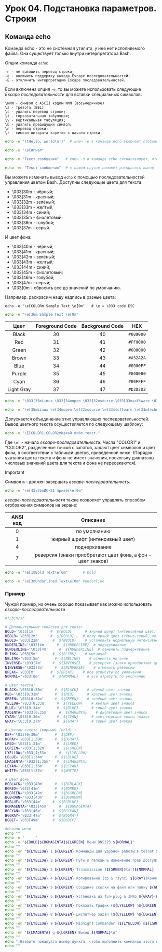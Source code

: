 # Урок 04. Подстановка параметров. Строки

## Команда echo
Команда echo - это не системная утилита, у нее нет исполняемого файла. Она существует только внутри интерпретатора Bash. 

Опции команда ```echo```:

    -n - не выводить перевод строки;
    -e - включить поддержку вывода Escape последовательностей;
    -E - отключить интерпретацию Escape последовательностей.

Если включена опция ```-e```, то вы можете использовать следующие *Escape последовательности* для вставки специальных символов:

    \NNN - символ с ASCII кодом NNN (восьмеричное) 
    \a - тревога (BEL) 
    \c - удалить перевод строки;
    \t - горизонтальная табуляция;
    \v - вертикальная табуляция;
    \b - удалить предыдущий символ;
    \n - перевод строки;
    \r - символ возврата каретки в начало строки.

```bash
echo -e "\tHello, world\n!!"  # ключ -e в команде echo включает отображение "backslash escapes"; например \n - переход на следующую строку, \t -табуляция

echo -e "\aСигнал"

echo -n "Текст сообщения"   # ключ -n в команде echo сигнализирует, что после вывода информации не нужно переходить на следующую строку.

echo -en "Текст сообщения"  # в нашем случае поможет раскрасить вывод текста.
```

Вы можете изменить вывод ```echo``` с помощью последовательностей управления цветом Bash. Доступны следующие цвета для текста:

+ \033[30m - чёрный;
+ \033[31m - красный;
+ \033[32m - зелёный;
+ \033[33m - желтый;
+ \033[34m - синий;
+ \033[35m - фиолетовый;
+ \033[36m - голубой;
+ \033[37m - серый.

И цвет фона:

+ \033[40m - чёрный;
+ \033[41m - красный;
+ \033[42m - зелёный;
+ \033[43m - желтый;
+ \033[44m - синий;
+ \033[45m - фиолетовый;
+ \033[46m - голубой;
+ \033[47m - серый;
+ \033[0m - сбросить все до значений по умолчанию.

Например. раскрасим нашу надпись в разные цвета:

```
echo -e "\e[COLORm Sample Text \e[0m"   # \e = \033 code ESC
```

```bash
echo -e "\e[36m Sample Text \e[0m"
```

|Цвет|Foreground Code|Background Code|HEX|
| :--: | :--: | :--: | :--:|
|Black| 	30| 	40| `#000000` |
|Red| 	31| 	41| `#FF0000`| 	
|Green| 	32| 	42| `#008000`	|
|Brown| 	33| 	43| `#A52A2A`	|
|Blue| 	34| 	44| `#0000FF`	|
|Purple| 	35| 	45| `#800080`	|
|Cyan| 	36| 	46| `#00FFFF`	|
|Light Gray| 	37| 	47| `#D3D3D3`	|

```bash
echo -e "\033[35mLinux \033[34mopen \033[32msource \033[33msoftware \033[31mtechnologies\033[0m"

echo -e "\e[35mLinux \e[34mopen \e[32msource \e[33msoftware \e[31mtechnologies\e[0m"
```

Допускается объединение этих управляющих последовательностей. Вывод цветного текста осуществляется по следующему шаблону:

```bash
echo -e "\E[COLOR1;COLOR2mКакой либо текст."
```

Где ```\e[``` - начало *escape-последовательности*. Числа "COLOR1" и "COLOR2", разделенные точкой с запятой, задают цвет символов и цвет фона, в соответствии с таблицей цветов, приведенной ниже. (Порядок указания цвета текста и фона не имеет значения, поскольку диапазоны числовых значений цвета для текста и фона не пересекаются). 

> [!IMPORTANT]
> Символ ```m``` - должен завершать *escape-последовательность*.

```bash
echo -e "\e[43;35mИС-21 привет\e[0m"
```

*escape-последовательности* также позволяет управлять способом отображения символов на экране:

|ANSI код| Описание|
| :--: | :--: |
|0| 	по умолчанию|
|1| 	жирный шрифт (интенсивный цвет)|
|4| 	подчеркивание|
|7| 	реверсия (знаки приобретают цвет фона, а фон - цвет знаков)|

```bash
echo -e "\e[1mBold Text\e[0m"       # bold

echo -e "\e[3mUnderlined Text\e[0m" #underline
```

### Пример
Чужой пример, но очень хорошо показывает как можно использовать *escape-последовательности*

```bash
#!/bin/sh

# Дополнительные свойства для текта:
BOLD='\033[1m'       #  ${BOLD}      # жирный шрифт (интенсивный цвет)
DBOLD='\033[2m'      #  ${DBOLD}    # полу яркий цвет (тёмно-серый, независимо от цвета)
NBOLD='\033[22m'      #  ${NBOLD}    # установить нормальную интенсивность
UNDERLINE='\033[4m'     #  ${UNDERLINE}  # подчеркивание
NUNDERLINE='\033[4m'     #  ${NUNDERLINE}  # отменить подчеркивание
BLINK='\033[5m'       #  ${BLINK}    # мигающий
NBLINK='\033[5m'       #  ${NBLINK}    # отменить мигание
INVERSE='\033[7m'     #  ${INVERSE}    # реверсия (знаки приобретают цвет фона, а фон -- цвет знаков)
NINVERSE='\033[7m'     #  ${NINVERSE}    # отменить реверсию
BREAK='\033[m'       #  ${BREAK}    # все атрибуты по умолчанию
NORMAL='\033[0m'      #  ${NORMAL}    # все атрибуты по умолчанию

# Цвет текста:
BLACK='\033[0;30m'     #  ${BLACK}    # чёрный цвет знаков
RED='\033[0;31m'       #  ${RED}      # красный цвет знаков
GREEN='\033[0;32m'     #  ${GREEN}    # зелёный цвет знаков
YELLOW='\033[0;33m'     #  ${YELLOW}    # желтый цвет знаков
BLUE='\033[0;34m'       #  ${BLUE}      # синий цвет знаков
MAGENTA='\033[0;35m'     #  ${MAGENTA}    # фиолетовый цвет знаков
CYAN='\033[0;36m'       #  ${CYAN}      # цвет морской волны знаков
GRAY='\033[0;37m'       #  ${GRAY}      # серый цвет знаков

# Цветом текста (жирным) (bold) :
DEF='\033[0;39m'       #  ${DEF}
DGRAY='\033[1;30m'     #  ${DGRAY}
LRED='\033[1;31m'       #  ${LRED}
LGREEN='\033[1;32m'     #  ${LGREEN}
LYELLOW='\033[1;33m'     #  ${LYELLOW}
LBLUE='\033[1;34m'     #  ${LBLUE}
LMAGENTA='\033[1;35m'   #  ${LMAGENTA}
LCYAN='\033[1;36m'     #  ${LCYAN}
WHITE='\033[1;37m'     #  ${WHITE}

# Цвет фона
BGBLACK='\033[40m'     #  ${BGBLACK}
BGRED='\033[41m'       #  ${BGRED}
BGGREEN='\033[42m'     #  ${BGGREEN}
BGBROWN='\033[43m'     #  ${BGBROWN}
BGBLUE='\033[44m'     #  ${BGBLUE}
BGMAGENTA='\033[45m'     #  ${BGMAGENTA}
BGCYAN='\033[46m'     #  ${BGCYAN}
BGGRAY='\033[47m'     #  ${BGGRAY}
BGDEF='\033[49m'      #  ${BGDEF}

#Начало меню
echo ""
echo -n "     "
echo -e "${BOLD}${BGMAGENTA}${LGREEN} Меню DNS323 ${NORMAL}"
echo ""
echo -en "${LYELLOW} 1 ${LGREEN} Комманды для удобной работы в telnet ${GRAY}(Выполнить?)${NORMAL}\n" 
echo ""
echo -en "${LYELLOW} 2 ${LGREEN} Пути к папкам & Изменение прав доступа ${GRAY}(Комманды)${NORMAL}\n" 
echo ""
echo -en "${LYELLOW} 3 ${LGREEN} Transmission (${GREEN}Start${NORMAL}, ${LRED}Stop${NORMAL}, ${CYAN}Upgrade${NORMAL}) ${GRAY}(Меню)${NORMAL}\n" 
echo ""
echo -en "${LYELLOW} 4 ${LGREEN} Копирование (cp & rsync) ${GRAY}(Комманды)${NORMAL}\n"
echo ""
echo -en "${LYELLOW} 5 ${LGREEN} Создание ссылки на файл или папку ${GRAY}(Комманды)${NORMAL}\n"
echo ""
echo -en "${LYELLOW} 6 ${LGREEN} Установка из fun-plug & IPKG ${GRAY}(Комманды)${NORMAL}\n"
echo ""
echo -en "${LYELLOW} 7 ${LGREEN} Показать Трафик (${LYELLOW} n${LGREEN}load) ${GRAY}(Выполнить?)${NORMAL}\n"
echo ""
echo -en "${LYELLOW} 8 ${LGREEN} Диспетчер задач (${LYELLOW} h${LGREEN}top) ${GRAY}(Выполнить?)${NORMAL}\n"
echo ""
echo -en "${LYELLOW} 9 ${LGREEN} Midnight Commander (${LYELLOW} m${LGREEN}c) ${GRAY}(Выполнить?)${NORMAL}\n"
echo ""
echo -en "${LMAGENTA} q ${LGREEN} Выход ${NORMAL}\n"
echo ""
echo "(Введите пожалуйта номер пункта, чтобы выполнить комманды этого пункта, любой другой ввод, Выход)"
echo ""

```